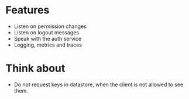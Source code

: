 # Features
* Listen on permission changes
* Listen on logout messages
* Speak with the auth service
* Logging, metrics and traces


# Think about
* Do not request keys in datastore, when the client is not allowed to see them.